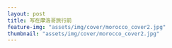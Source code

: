 ```yaml
---
layout: post
title: 写在摩洛哥旅行前
feature-img: "assets/img/cover/morocco_cover2.jpg"
thumbnail: "assets/img/cover/morocco_cover2.jpg"
---
```



